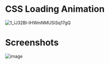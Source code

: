 # CSS Loading Animation

![1_lJ32Bl-lHWmNMUSiSq17gQ](https://user-images.githubusercontent.com/72864817/171863780-16f7afb7-32a5-4547-a427-23c8a8ed0524.png)

# Screenshots



![image](https://user-images.githubusercontent.com/72864817/171989666-a7fb1dd6-15fb-4665-9b9e-8701ee403ce3.png)

